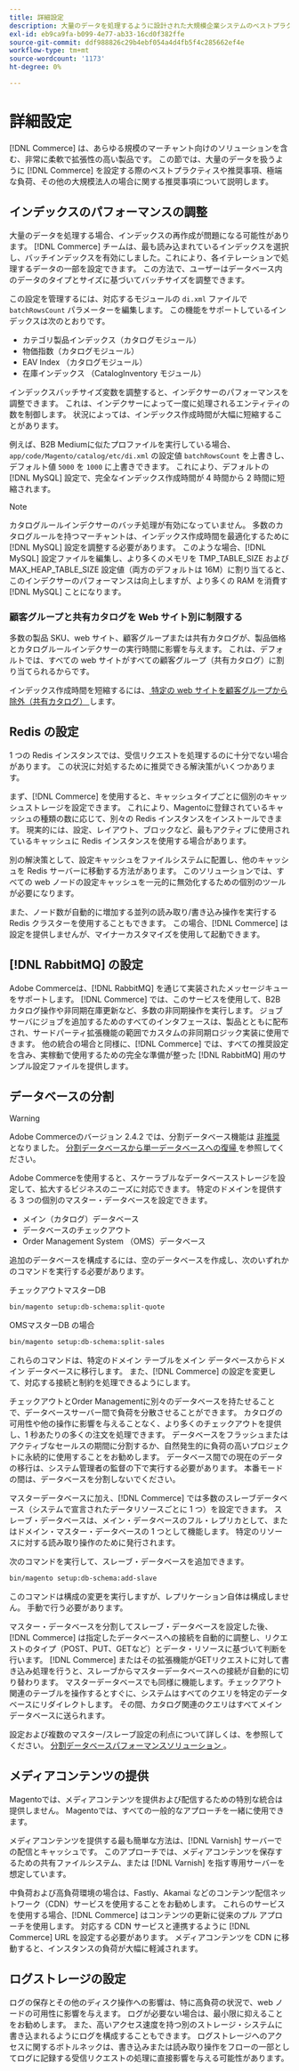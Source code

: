 ```yaml
---
title: 詳細設定
description: 大量のデータを処理するように設計された大規模企業システムのベストプラクティスと推奨事項を確認します。
exl-id: eb9ca9fa-b099-4e77-ab33-16cd0f382ffe
source-git-commit: ddf988826c29b4ebf054a4d4fb5f4c285662ef4e
workflow-type: tm+mt
source-wordcount: '1173'
ht-degree: 0%

---
```


# 詳細設定

[!DNL Commerce] は、あらゆる規模のマーチャント向けのソリューションを含む、非常に柔軟で拡張性の高い製品です。 この節では、大量のデータを扱うように [!DNL Commerce] を設定する際のベストプラクティスや推奨事項、極端な負荷、その他の大規模法人の場合に関する推奨事項について説明します。

## インデックスのパフォーマンスの調整

大量のデータを処理する場合、インデックスの再作成が問題になる可能性があります。 [!DNL Commerce] チームは、最も読み込まれているインデックスを選択し、バッチインデックスを有効にしました。これにより、各イテレーションで処理するデータの一部を設定できます。 この方法で、ユーザーはデータベース内のデータのタイプとサイズに基づいてバッチサイズを調整できます。

この設定を管理するには、対応するモジュールの `di.xml` ファイルで `batchRowsCount` パラメーターを編集します。 この機能をサポートしているインデックスは次のとおりです。

* カテゴリ製品インデックス（カタログモジュール）
* 物価指数（カタログモジュール）
* EAV Index （カタログモジュール）
* 在庫インデックス （CatalogInventory モジュール）

インデックスバッチサイズ変数を調整すると、インデクサーのパフォーマンスを調整できます。 これは、インデクサーによって一度に処理されるエンティティの数を制御します。 状況によっては、インデックス作成時間が大幅に短縮することがあります。

例えば、B2B Mediumに似たプロファイルを実行している場合、`app/code/Magento/catalog/etc/di.xml` の設定値 `batchRowsCount` を上書きし、デフォルト値 `5000` を `1000` に上書きできます。 これにより、デフォルトの [!DNL MySQL] 設定で、完全なインデックス作成時間が 4 時間から 2 時間に短縮されます。

>[!NOTE]
>
>カタログルールインデクサーのバッチ処理が有効になっていません。 多数のカタログルールを持つマーチャントは、インデックス作成時間を最適化するために [!DNL MySQL] 設定を調整する必要があります。 このような場合、[!DNL MySQL] 設定ファイルを編集し、より多くのメモリを TMP_TABLE_SIZE およびMAX_HEAP_TABLE_SIZE 設定値（両方のデフォルトは 16M）に割り当てると、このインデクサーのパフォーマンスは向上しますが、より多くの RAM を消費す [!DNL MySQL] ことになります。

### 顧客グループと共有カタログを Web サイト別に制限する

多数の製品 SKU、web サイト、顧客グループまたは共有カタログが、製品価格とカタログルールインデクサーの実行時間に影響を与えます。 これは、デフォルトでは、すべての web サイトがすべての顧客グループ（共有カタログ）に割り当てられるからです。

インデックス作成時間を短縮するには、[ 特定の web サイトを顧客グループから除外（共有カタログ） ](https://developer.adobe.com/commerce/php/development/components/indexing/optimization/#customer-group-limitations-by-websites) します。

## Redis の設定

1 つの Redis インスタンスでは、受信リクエストを処理するのに十分でない場合があります。 この状況に対処するために推奨できる解決策がいくつかあります。

まず、[!DNL Commerce] を使用すると、キャッシュタイプごとに個別のキャッシュストレージを設定できます。 これにより、Magentoに登録されているキャッシュの種類の数に応じて、別々の Redis インスタンスをインストールできます。 現実的には、設定、レイアウト、ブロックなど、最もアクティブに使用されているキャッシュに Redis インスタンスを使用する場合があります。

別の解決策として、設定キャッシュをファイルシステムに配置し、他のキャッシュを Redis サーバーに移動する方法があります。 このソリューションでは、すべての web ノードの設定キャッシュを一元的に無効化するための個別のツールが必要になります。

また、ノード数が自動的に増加する並列の読み取り/書き込み操作を実行する Redis クラスターを使用することもできます。 この場合、[!DNL Commerce] は設定を提供しませんが、マイナーカスタマイズを使用して起動できます。

## [!DNL RabbitMQ] の設定

Adobe Commerceは、[!DNL RabbitMQ] を通じて実装されたメッセージキューをサポートします。 [!DNL Commerce] では、このサービスを使用して、B2B カタログ操作や非同期在庫更新など、多数の非同期操作を実行します。 ジョブ サーバにジョブを追加するためのすべてのインタフェースは、製品とともに配布され、サードパーティ拡張機能の範囲でカスタムの非同期ロジック実装に使用できます。 他の統合の場合と同様に、[!DNL Commerce] では、すべての推奨設定を含み、実稼動で使用するための完全な準備が整った [!DNL RabbitMQ] 用のサンプル設定ファイルを提供します。

## データベースの分割

>[!WARNING]
>
>Adobe Commerceのバージョン 2.4.2 では、分割データベース機能は [ 非推奨 ](https://community.magento.com/t5/Magento-DevBlog/Deprecation-of-Split-Database-in-Magento-Commerce/ba-p/465187) となりました。 [ 分割データベースから単一データベースへの復帰 ](../configuration/storage/revert-split-database.md) を参照してください。

Adobe Commerceを使用すると、スケーラブルなデータベースストレージを設定して、拡大するビジネスのニーズに対応できます。 特定のドメインを提供する 3 つの個別のマスター・データベースを設定できます。

* メイン（カタログ）データベース
* データベースのチェックアウト
* Order Management System （OMS）データベース

追加のデータベースを構成するには、空のデータベースを作成し、次のいずれかのコマンドを実行する必要があります。

チェックアウトマスターDB

```bash
bin/magento setup:db-schema:split-quote
```

OMSマスターDB の場合

```bash
bin/magento setup:db-schema:split-sales
```

これらのコマンドは、特定のドメイン テーブルをメイン データベースからドメイン データベースに移行します。 また、[!DNL Commerce] の設定を変更して、対応する接続と制約を処理できるようにします。

チェックアウトとOrder Managementに別々のデータベースを持たせることで、データベースサーバー間で負荷を分散させることができます。 カタログの可用性や他の操作に影響を与えることなく、より多くのチェックアウトを提供し、1 秒あたりの多くの注文を処理できます。 データベースをフラッシュまたはアクティブなセールスの期間に分割するか、自然発生的に負荷の高いプロジェクトに永続的に使用することをお勧めします。 データベース間での現在のデータの移行は、システム管理者の監督の下で実行する必要があります。  本番モードの間は、データベースを分割しないでください。

マスターデータベースに加え、[!DNL Commerce] では多数のスレーブデータベース（システムで宣言されたデータリソースごとに 1 つ）を設定できます。 スレーブ・データベースは、メイン・データベースのフル・レプリカとして、またはドメイン・マスター・データベースの 1 つとして機能します。 特定のリソースに対する読み取り操作のために発行されます。

次のコマンドを実行して、スレーブ・データベースを追加できます。

```bash
bin/magento setup:db-schema:add-slave
```

このコマンドは構成の変更を実行しますが、レプリケーション自体は構成しません。 手動で行う必要があります。

マスター・データベースを分割してスレーブ・データベースを設定した後、[!DNL Commerce] は指定したデータベースへの接続を自動的に調整し、リクエストのタイプ（POST、PUT、GETなど）とデータ・リソースに基づいて判断を行います。 [!DNL Commerce] またはその拡張機能がGETリクエストに対して書き込み処理を行うと、スレーブからマスターデータベースへの接続が自動的に切り替わります。 マスターデータベースでも同様に機能します。チェックアウト関連のテーブルを操作するとすぐに、システムはすべてのクエリを特定のデータベースにリダイレクトします。 その間、カタログ関連のクエリはすべてメインデータベースに送られます。

設定および複数のマスター/スレーブ設定の利点について詳しくは、を参照してください。
[ 分割データベースパフォーマンスソリューション ](../configuration/storage/multi-master.md)。

## メディアコンテンツの提供

Magentoでは、メディアコンテンツを提供および配信するための特別な統合は提供しません。 Magentoでは、すべての一般的なアプローチを一緒に使用できます。

メディアコンテンツを提供する最も簡単な方法は、[!DNL Varnish] サーバーでの配信とキャッシュです。 このアプローチでは、メディアコンテンツを保存するための共有ファイルシステム、または [!DNL Varnish] を指す専用サーバーを想定しています。

中負荷および高負荷環境の場合は、Fastly、Akamai などのコンテンツ配信ネットワーク（CDN）サービスを使用することをお勧めします。 これらのサービスを使用する場合、[!DNL Commerce] はコンテンツの更新に従来のプル アプローチを使用します。 対応する CDN サービスと連携するように [!DNL Commerce] URL を設定する必要があります。 メディアコンテンツを CDN に移動すると、インスタンスの負荷が大幅に軽減されます。

## ログストレージの設定

ログの保存とその他のディスク操作への影響は、特に高負荷の状況で、web ノードの可用性に影響を与えます。 ログが必要ない場合は、最小限に抑えることをお勧めします。 また、高いアクセス速度を持つ別のストレージ・システムに書き込まれるようにログを構成することもできます。 ログストレージへのアクセスに関するボトルネックは、書き込みまたは読み取り操作をフローの一部としてログに記録する受信リクエストの処理に直接影響を与える可能性があります。
